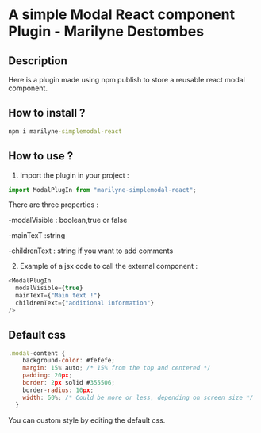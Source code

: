 # A simple Modal React component Plugin - Marilyne Destombes

## Description

Here is a plugin made using npm publish to store a reusable react modal component.

## How to install ?

```cmd
npm i marilyne-simplemodal-react
```

## How to use ?

1. Import the plugin in your project :

```javascript
import ModalPlugIn from "marilyne-simplemodal-react";
```

There are three properties :

-modalVisible : boolean,true or false

-mainTexT :string

-childrenText : string if you want to add comments

2. Example of a jsx code to call the external component :

```javascript
<ModalPlugIn
  modalVisible={true}
  mainTexT={"Main text !"}
  childrenText={"additional information"}
/>
```

## Default css

```javascript
.modal-content {
    background-color: #fefefe;
    margin: 15% auto; /* 15% from the top and centered */
    padding: 20px;
    border: 2px solid #355506;
    border-radius: 10px;
    width: 60%; /* Could be more or less, depending on screen size */
  }
```

You can custom style by editing the default css.
